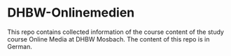 # DHBW-Onlinemedien
This repo contains collected information of the course content of the study course Online Media at DHBW Mosbach. The content of this repo is in German.
